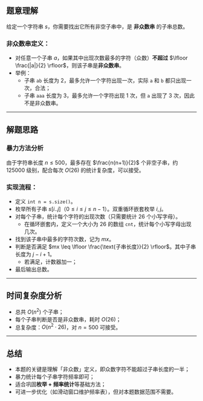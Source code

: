 

## 题意理解

给定一个字符串 $s$，你需要找出它所有非空子串中，是 **非众数串** 的子串总数。

### 非众数串定义：

- 对任意一个子串 $a$，如果其中出现次数最多的字符（众数）**不超过** $\lfloor \frac{|a|}{2} \rfloor$，则该子串是**非众数串**。
- 举例：
  - 子串 `ab` 长度为 $2$，最多允许一个字符出现一次，实际 `a` 和 `b` 都只出现一次，合法；
  - 子串 `aaa` 长度为 $3$，最多允许一个字符出现 $1$ 次，但 `a` 出现了 $3$ 次，因此不是非众数串。

---

## 解题思路

### 暴力方法分析

由于字符串长度 $n \leq 500$，最多存在 $\frac{n(n+1)}{2}$ 个非空子串，约 $125000$ 级别，配合每次 $O(26)$ 的统计复杂度，可以接受。

### 实现流程：
- 定义 `int n = s.size()`。
- 枚举所有子串 $s[i..j]$（$0 \le i \le j \le n-1$）。双重循环嵌套枚举 $i,j$。
- 对每个子串，统计每个字符的出现次数（只需要统计 $26$ 个小写字母）。
    - 在循环嵌套内，定义一个大小为 $26$ 的数组 `cnt`，统计每个小写字母出现几次。
- 找到该子串中最多的字符次数，记为 $mx$。
- 判断是否满足 $mx \leq \lfloor \frac{\text{子串长度}}{2} \rfloor$。其中子串长度为 $j-i+1$。
     - 若满足，计数器加一；
- 最后输出总数。

---

## 时间复杂度分析

- 总共 $O(n^2)$ 个子串；
- 每个子串判断是否是非众数串，耗时 $O(26)$；
- 总复杂度：$O(n^2 \cdot 26)$，对 $n = 500$ 可接受。

---

## 总结

- 本题的关键是理解「非众数」定义，即众数字符不能超过子串长度的一半；
- 暴力统计每个子串字符频率即可；
- 适合巩固**枚举 + 频率统计**等基础方法；
- 可进一步优化（如滑动窗口维护频率表），但对本题数据范围不需要。

